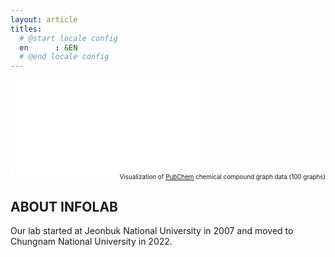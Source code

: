 ```yaml
---
layout: article
titles:
  # @start locale config
  en      : &EN      
  # @end locale config
---
```

<div class="video-container">
    <iframe src="bloom-graph.html" allowfullscreen="" frameborder="0"></iframe>
</div>
<div align="right" style="font-size: 0.7em;">
Visualization of <a href="https://pubchem.ncbi.nlm.nih.gov">PubChem</a> chemical compound graph data (100 graphs)
</div>

## ABOUT INFOLAB
Our lab started at Jeonbuk National University in 2007 and moved to Chungnam National University in 2022.

